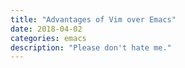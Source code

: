 ```yaml
---
title: "Advantages of Vim over Emacs"
date: 2018-04-02
categories: emacs
description: "Please don't hate me."
---
```


